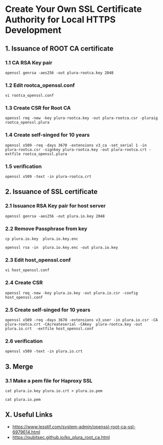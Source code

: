 # Create Your Own SSL Certificate Authority for Local HTTPS Development
   
## 1. Issuance of ROOT CA certificate


### 1.1 CA RSA Key pair

    openssl genrsa -aes256 -out plura-rootca.key 2048
    
### 1.2 Edit rootca_openssl.conf

    vi rootca_openssl.conf
    
### 1.3 Create CSR for Root CA

    openssl req -new -key plura-rootca.key -out plura-rootca.csr -pluraig rootca_openssl.plura
    
### 1.4 Create self-singed for 10 years

    openssl x509 -req -days 3670 -extensions v3_ca -set_serial 1 -in plura-rootca.csr -signkey plura-rootca.key -out plura-rootca.crt -extfile rootca_openssl.plura
    
### 1.5 verification

    openssl x509 -text -in plura-rootca.crt
    
## 2. Issuance of SSL certificate


### 2.1 Issuance RSA Key pair for host server

    openssl genrsa -aes256 -out plura.io.key 2048
    
### 2.2 Remove Passphrase from key

    cp plura.io.key  plura.io.key.enc
    
    openssl rsa -in  plura.io.key.enc -out plura.io.key

### 2.3 Edit host_openssl.conf

    vi host_openssl.conf
    
### 2.4 Create CSR

    openssl req -new -key plura.io.key -out plura.io.csr -config host_openssl.conf
    
### 2.5 Create self-singed for 10 years

    openssl x509 -req -days 3670 -extensions v3_user -in plura.io.csr -CA plura-rootca.crt -CAcreateserial -CAkey  plura-rootca.key -out plura.io.crt  -extfile host_openssl.conf
    
### 2.6 verification

    openssl x509 -text -in plura.io.crt

## 3. Merge

### 3.1 Make a pem file for Haproxy SSL

    cat plura.io.key plura.io.crt > plura.io.pem
    
    cat plura.io.pem

## X. Useful Links

- https://www.lesstif.com/system-admin/openssl-root-ca-ssl-6979614.html
- https://qubitsec.github.io/ko_plura_root_ca.html
    
    
    
